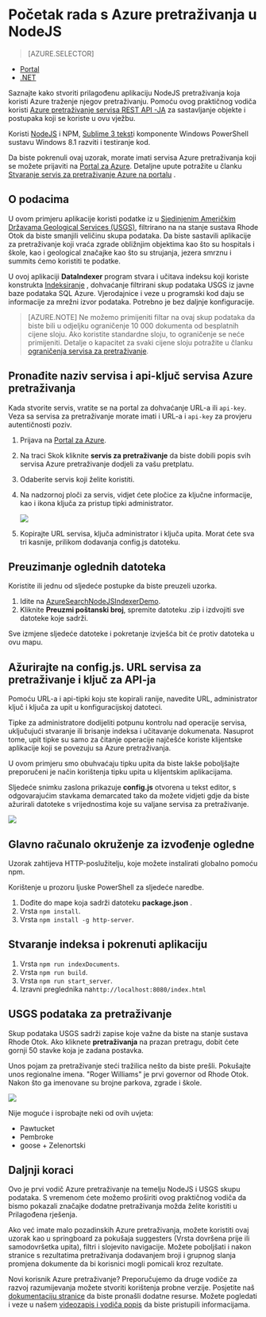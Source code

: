 <properties
    pageTitle="Početak rada s Azure pretraživanja u NodeJS | Microsoft Azure | Servis za pretraživanje glavnom računalu oblaka"
    description="Voditi kroz stvaranje aplikacije za pretraživanje na glavnom računalu oblaka servisa za pretraživanje na Azure pomoću NodeJS kao programski jezik."
    services="search"
    documentationCenter=""
    authors="EvanBoyle"
    manager="pablocas"
    editor="v-lincan"/>

<tags
    ms.service="search"
    ms.devlang="na"
    ms.workload="search"
    ms.topic="hero-article"
    ms.tgt_pltfrm="na"
    ms.date="07/14/2016"
    ms.author="evboyle"/>

# <a name="get-started-with-azure-search-in-nodejs"></a>Početak rada s Azure pretraživanja u NodeJS
> [AZURE.SELECTOR]
- [Portal](search-get-started-portal.md)
- [.NET](search-howto-dotnet-sdk.md)

Saznajte kako stvoriti prilagođenu aplikaciju NodeJS pretraživanja koja koristi Azure traženje njegov pretraživanju. Pomoću ovog praktičnog vodiča koristi [Azure pretraživanje servisa REST API -JA](https://msdn.microsoft.com/library/dn798935.aspx) za sastavljanje objekte i postupaka koji se koriste u ovu vježbu.

Koristi [NodeJS](https://nodejs.org) i NPM, [Sublime 3 tekst](http://www.sublimetext.com/3)i komponente Windows PowerShell sustavu Windows 8.1 razviti i testiranje kod.

Da biste pokrenuli ovaj uzorak, morate imati servisa Azure pretraživanja koji se možete prijaviti na [Portal za Azure](https://portal.azure.com). Detaljne upute potražite u članku [Stvaranje servis za pretraživanje Azure na portalu](search-create-service-portal.md) .

## <a name="about-the-data"></a>O podacima

U ovom primjeru aplikacije koristi podatke iz u [Sjedinjenim Američkim Državama Geological Services (USGS)](http://geonames.usgs.gov/domestic/download_data.htm), filtrirano na na stanje sustava Rhode Otok da biste smanjili veličinu skupa podataka. Da biste sastavili aplikacije za pretraživanje koji vraća zgrade obližnjim objektima kao što su hospitals i škole, kao i geological značajke kao što su strujanja, jezera smrznu i summits ćemo koristiti te podatke.

U ovoj aplikaciji **DataIndexer** program stvara i učitava indeksu koji koriste konstrukta [Indeksiranje](https://msdn.microsoft.com/library/azure/dn798918.aspx) , dohvaćanje filtrirani skup podataka USGS iz javne baze podataka SQL Azure. Vjerodajnice i veze u programski kod daju se informacije za mrežni izvor podataka. Potrebno je bez daljnje konfiguracije.

> [AZURE.NOTE] Ne možemo primijeniti filtar na ovaj skup podataka da biste bili u odjeljku ograničenje 10 000 dokumenta od besplatnih cijene sloju. Ako koristite standardne sloju, to ograničenje se neće primijeniti. Detalje o kapacitet za svaki cijene sloju potražite u članku [ograničenja servisa za pretraživanje](search-limits-quotas-capacity.md).


<a id="sub-2"></a>
## <a name="find-the-service-name-and-api-key-of-your-azure-search-service"></a>Pronađite naziv servisa i api-ključ servisa Azure pretraživanja

Kada stvorite servis, vratite se na portal za dohvaćanje URL-a ili `api-key`. Veza sa servisa za pretraživanje morate imati i URL-a i `api-key` za provjeru autentičnosti poziv.

1. Prijava na [Portal za Azure](https://portal.azure.com).
2. Na traci Skok kliknite **servis za pretraživanje** da biste dobili popis svih servisa Azure pretraživanje dodjeli za vašu pretplatu.
3. Odaberite servis koji želite koristiti.
4. Na nadzornoj ploči za servis, vidjet ćete pločice za ključne informacije, kao i ikona ključa za pristup tipki administrator.

    ![][3]

5. Kopirajte URL servisa, ključa administrator i ključa upita. Morat ćete sva tri kasnije, prilikom dodavanja config.js datoteku.

## <a name="download-the-sample-files"></a>Preuzimanje oglednih datoteka

Koristite ili jednu od sljedeće postupke da biste preuzeli uzorka.

1. Idite na [AzureSearchNodeJSIndexerDemo](https://github.com/AzureSearch/AzureSearchNodeJSIndexerDemo).
2. Kliknite **Preuzmi poštanski broj**, spremite datoteku .zip i izdvojiti sve datoteke koje sadrži.

Sve izmjene sljedeće datoteke i pokretanje izvješća bit će protiv datoteka u ovu mapu.


## <a name="update-the-configjs-with-your-search-service-url-and-api-key"></a>Ažurirajte na config.js. URL servisa za pretraživanje i ključ za API-ja

Pomoću URL-a i api-tipki koju ste kopirali ranije, navedite URL, administrator ključ i ključa za upit u konfiguracijskoj datoteci.

Tipke za administratore dodijeliti potpunu kontrolu nad operacije servisa, uključujući stvaranje ili brisanje indeksa i učitavanje dokumenata. Nasuprot tome, upit tipke su samo za čitanje operacije najčešće koriste klijentske aplikacije koji se povezuju sa Azure pretraživanja.

U ovom primjeru smo obuhvaćaju tipku upita da biste lakše poboljšajte preporučeni je način korištenja tipku upita u klijentskim aplikacijama.

Sljedeće snimku zaslona prikazuje **config.js** otvorena u tekst editor, s odgovarajućim stavkama demarcated tako da možete vidjeti gdje da biste ažurirali datoteke s vrijednostima koje su valjane servisa za pretraživanje.

![][5]


## <a name="host-a-runtime-environment-for-the-sample"></a>Glavno računalo okruženje za izvođenje ogledne

Uzorak zahtijeva HTTP-poslužitelju, koje možete instalirati globalno pomoću npm.

Korištenje u prozoru ljuske PowerShell za sljedeće naredbe.

1. Dođite do mape koja sadrži datoteku **package.json** .
2. Vrsta `npm install`.
2. Vrsta `npm install -g http-server`.

## <a name="build-the-index-and-run-the-application"></a>Stvaranje indeksa i pokrenuti aplikaciju

1. Vrsta `npm run indexDocuments`.
2. Vrsta `npm run build`.
3. Vrsta `npm run start_server`.
4. Izravni preglednika na`http://localhost:8080/index.html`

## <a name="search-on-usgs-data"></a>USGS podataka za pretraživanje

Skup podataka USGS sadrži zapise koje važne da biste na stanje sustava Rhode Otok. Ako kliknete **pretraživanja** na prazan pretragu, dobit ćete gornji 50 stavke koja je zadana postavka.

Unos pojam za pretraživanje steći tražilica nešto da biste prešli. Pokušajte unos regionalne imena. "Roger Williams" je prvi governor od Rhode Otok. Nakon što ga imenovane su brojne parkova, zgrade i škole.

![][9]

Nije moguće i isprobajte neki od ovih uvjeta:

- Pawtucket
- Pembroke
- goose + Zelenortski


## <a name="next-steps"></a>Daljnji koraci

Ovo je prvi vodič Azure pretraživanje na temelju NodeJS i USGS skupu podataka. S vremenom ćete možemo proširiti ovog praktičnog vodiča da bismo pokazali značajke dodatne pretraživanja možda želite koristiti u Prilagođena rješenja.

Ako već imate malo pozadinskih Azure pretraživanja, možete koristiti ovaj uzorak kao u springboard za pokušaja suggesters (Vrsta dovršena prije ili samodovršetka upita), filtri i slojevito navigacije. Možete poboljšati i nakon stranice s rezultatima pretraživanja dodavanjem broji i grupnog slanja promjena dokumente da bi korisnici mogli pomicali kroz rezultate.

Novi korisnik Azure pretraživanje? Preporučujemo da druge vodiče za razvoj razumijevanja možete stvoriti korištenja probne verzije. Posjetite naš [dokumentaciju stranice](https://azure.microsoft.com/documentation/services/search/) da biste pronašli dodatne resurse. Možete pogledati i veze u našem [videozapis i vodiča popis](search-video-demo-tutorial-list.md) da biste pristupili informacijama.

<!--Image references-->
[1]: ./media/search-get-started-nodejs/create-search-portal-1.PNG
[2]: ./media/search-get-started-nodejs/create-search-portal-2.PNG
[3]: ./media/search-get-started-nodejs/create-search-portal-3.PNG
[5]: ./media/search-get-started-nodejs/AzSearch-NodeJS-configjs.png
[9]: ./media/search-get-started-nodejs/rogerwilliamsschool.png
